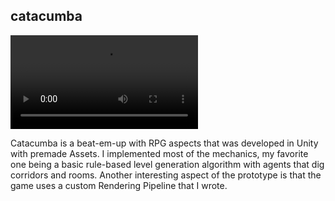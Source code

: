 
## catacumba

<video controls>
<source src="./assets/catacumba.mp4" type="video/mp4">
</video>

Catacumba is a beat-em-up with RPG aspects that
was developed in Unity with premade Assets. I implemented
most of the mechanics, my favorite one being a basic 
rule-based level generation algorithm with agents that
dig corridors and rooms. Another interesting aspect of the 
prototype is that the game uses a custom Rendering Pipeline 
that I wrote.